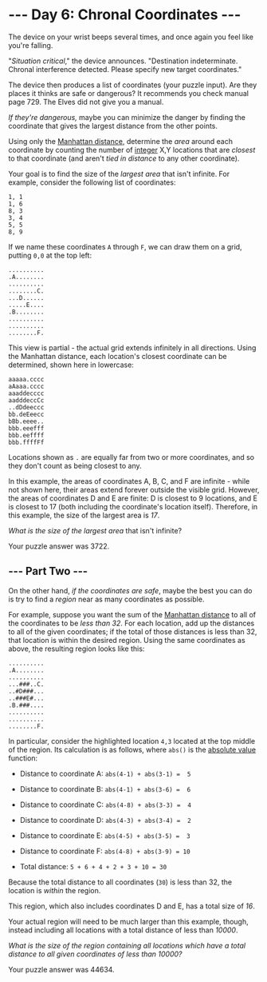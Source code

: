 # --- Day 6: Chronal Coordinates ---

The device on your wrist beeps several times, and once again you feel like you're falling.

"*Situation critical*," the device announces. "Destination indeterminate. Chronal interference detected. Please specify new target coordinates."

The device then produces a list of coordinates (your puzzle input). Are they places it thinks are safe or dangerous? It recommends you check manual page 729. The Elves did not give you a manual.

*If they're dangerous,* maybe you can minimize the danger by finding the coordinate that gives the largest distance from the other points.

Using only the [Manhattan distance](https://en.wikipedia.org/wiki/Taxicab_geometry), determine the *area* around each coordinate by counting the number of [integer](https://en.wikipedia.org/wiki/Integer) X,Y locations that are *closest* to that coordinate (and aren't *tied in distance* to any other coordinate).

Your goal is to find the size of the *largest area* that isn't infinite. For example, consider the following list of coordinates:

```
1, 1
1, 6
8, 3
3, 4
5, 5
8, 9

```

If we name these coordinates `A` through `F`, we can draw them on a grid, putting `0,0` at the top left:

```
..........
.A........
..........
........C.
...D......
.....E....
.B........
..........
..........
........F.

```

This view is partial - the actual grid extends infinitely in all directions.  Using the Manhattan distance, each location's closest coordinate can be determined, shown here in lowercase:

```
aaaaa.cccc
aAaaa.cccc
aaaddecccc
aadddeccCc
..dDdeeccc
bb.deEeecc
bBb.eeee..
bbb.eeefff
bbb.eeffff
bbb.ffffFf

```

Locations shown as `.` are equally far from two or more coordinates, and so they don't count as being closest to any.

In this example, the areas of coordinates A, B, C, and F are infinite - while not shown here, their areas extend forever outside the visible grid. However, the areas of coordinates D and E are finite: D is closest to 9 locations, and E is closest to 17 (both including the coordinate's location itself).  Therefore, in this example, the size of the largest area is *17*.

*What is the size of the largest area* that isn't infinite?


Your puzzle answer was 3722.

## --- Part Two ---

On the other hand, *if the coordinates are safe*, maybe the best you can do is try to find a *region* near as many coordinates as possible.

For example, suppose you want the sum of the [Manhattan distance](https://en.wikipedia.org/wiki/Taxicab_geometry) to all of the coordinates to be *less than 32*.  For each location, add up the distances to all of the given coordinates; if the total of those distances is less than 32, that location is within the desired region. Using the same coordinates as above, the resulting region looks like this:

```
..........
.A........
..........
...###..C.
..#D###...
..###E#...
.B.###....
..........
..........
........F.

```

In particular, consider the highlighted location `4,3` located at the top middle of the region. Its calculation is as follows, where `abs()` is the [absolute value](https://en.wikipedia.org/wiki/Absolute_value) function:


 - Distance to coordinate A: `abs(4-1) + abs(3-1) =  5`

 - Distance to coordinate B: `abs(4-1) + abs(3-6) =  6`

 - Distance to coordinate C: `abs(4-8) + abs(3-3) =  4`

 - Distance to coordinate D: `abs(4-3) + abs(3-4) =  2`

 - Distance to coordinate E: `abs(4-5) + abs(3-5) =  3`

 - Distance to coordinate F: `abs(4-8) + abs(3-9) = 10`

 - Total distance: `5 + 6 + 4 + 2 + 3 + 10 = 30`


Because the total distance to all coordinates (`30`) is less than 32, the location is *within* the region.

This region, which also includes coordinates D and E, has a total size of *16*.

Your actual region will need to be much larger than this example, though, instead including all locations with a total distance of less than *10000*.

*What is the size of the region containing all locations which have a total distance to all given coordinates of less than 10000?*


Your puzzle answer was 44634.
